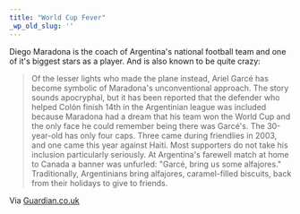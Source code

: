 ```yaml
---
title: "World Cup Fever"
_wp_old_slug: ''
---
```

<p>Diego Maradona is the coach of Argentina's national football team and one of it's biggest stars as a player.  And is also known to be quite crazy:</p>
<blockquote><p>Of the lesser lights who made the plane instead, Ariel Garcé has become symbolic of Maradona's unconventional approach. The story sounds apocryphal, but it has been reported that the defender who helped Colón finish 14th in the Argentinian league was included because Maradona had a dream that his team won the World Cup and the only face he could remember being there was Garcé's. The 30-year-old has only four caps. Three came during friendlies in 2003, and one came this year against Haiti. Most supporters do not take his inclusion particularly seriously. At Argentina's farewell match at home to Canada a banner was unfurled: "Garcé, bring us some alfajores." Traditionally, Argentinians bring alfajores, caramel-filled biscuits, back from their holidays to give to friends.</p></blockquote>
<p>Via <a href="http://www.guardian.co.uk/football/2010/jun/06/diego-maradona-world-cup-argentina">Guardian.co.uk</a></p>
